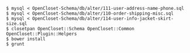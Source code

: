 
    $ mysql < OpenCloset-Schema/db/alter/111-user-address-name-phone.sql
    $ mysql < OpenCloset-Schema/db/alter/110-order-shipping-misc.sql
    $ mysql < OpenCloset-Schema/db/alter/114-user-info-jacket-skirt-size.sql
    $ closetpan OpenCloset::Schema OpenCloset::Common OpenCloset::Plugin::Helpers
    $ bower install
    $ grunt
